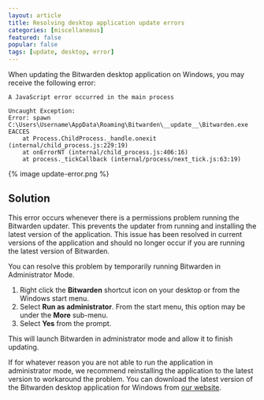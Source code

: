 ```yaml
---
layout: article
title: Resolving desktop application update errors
categories: [miscellaneous]
featured: false
popular: false
tags: [update, desktop, error]
---
```


When updating the Bitwarden desktop application on Windows, you may receive the following error:

```
A JavaScript error occurred in the main process

Uncaught Exception:
Error: spawn
C:\Users\Username\AppData\Roaming\Bitwarden\__update__\Bitwarden.exe
EACCES
    at Process.ChildProcess._handle.onexit (internal/child_process.js:229:19)
    at onErrorNT (internal/child_process.js:406:16)
    at process._tickCallback (internal/process/next_tick.js:63:19)
```

{% image update-error.png %}

## Solution

This error occurs whenever there is a permissions problem running the Bitwarden updater. This prevents the updater from running and installing the latest version of the application. This issue has been resolved in current versions of the application and should no longer occur if you are running the latest version of Bitwarden.

You can resolve this problem by temporarily running Bitwarden in Administrator Mode.

1. Right click the **Bitwarden** shortcut icon on your desktop or from the Windows start menu.
2. Select **Run as administrator**. From the start menu, this option may be under the **More** sub-menu.
3. Select **Yes** from the prompt.

This will launch Bitwarden in administrator mode and allow it to finish updating.

If for whatever reason you are not able to run the application in administrator mode, we recommend reinstalling the application to the latest version to workaround the problem. You can download the latest version of the Bitwarden desktop application for Windows from [our website](https://bitwarden.com/#download).
